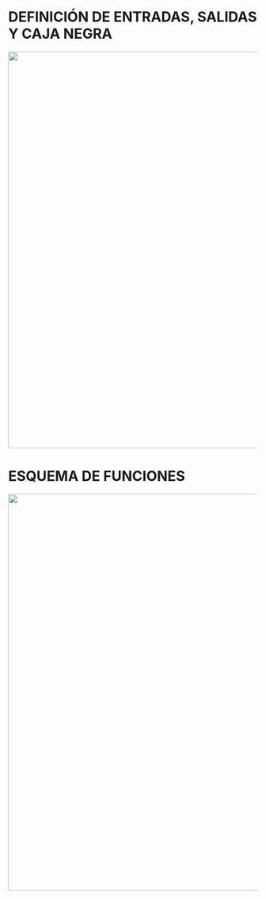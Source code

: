 # DEFINICIÓN DE ENTRADAS, SALIDAS Y CAJA NEGRA
<p align="center">
  <img src="https://github.com/Jordan300105/FUNDAMENTOS-DE-DISE-O/assets/150297452/b08c525a-d406-4419-b9e7-0ab49bb0c5ae" width=800>
</p>

# ESQUEMA DE FUNCIONES

<p align="center">
  <img src="https://github.com/Jordan300105/FUNDAMENTOS-DE-DISE-O/assets/150297452/f47f971e-b8c2-48e5-acb3-942e80ac3812" width=800>
</p>
